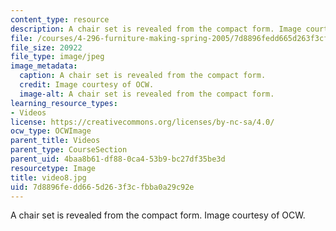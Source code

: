 ```yaml
---
content_type: resource
description: A chair set is revealed from the compact form. Image courtesy of OCW.
file: /courses/4-296-furniture-making-spring-2005/7d8896fedd665d263f3cfbba0a29c92e_video8.jpg
file_size: 20922
file_type: image/jpeg
image_metadata:
  caption: A chair set is revealed from the compact form.
  credit: Image courtesy of OCW.
  image-alt: A chair set is revealed from the compact form.
learning_resource_types:
- Videos
license: https://creativecommons.org/licenses/by-nc-sa/4.0/
ocw_type: OCWImage
parent_title: Videos
parent_type: CourseSection
parent_uid: 4baa8b61-df88-0ca4-53b9-bc27df35be3d
resourcetype: Image
title: video8.jpg
uid: 7d8896fe-dd66-5d26-3f3c-fbba0a29c92e
---
```

A chair set is revealed from the compact form. Image courtesy of OCW.